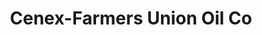 ---
title: "Cenex-Farmers Union Oil Co"
url: /mclaughlin/cenex-farmers-union-oil-co/
shop: convenience
---